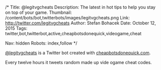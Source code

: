 /*
Title: @legitvgcheats
Description: The latest in hot tips to help you stay on top of your game.
Thumbnail: /content/bots/bot,twitterbots/images/legitvgcheats.png
Link: http://twitter.com/legitvgcheats
Author: Stefan Bohacek
Date: October 12, 2015
Tags: twitter,bot,twitterbot,active,cheapbotsdonequick,videogame,cheat

Nav: hidden
Robots: index,follow
*/

[@legitvgcheats](https://twitter.com/legitvgcheats) is a Twitter bot created with [cheapbotsdonequick.com](http://cheapbotsdonequick.com/).

Every twelve hours it tweets random made up vide ogame cheat codes.